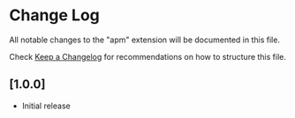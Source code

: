 # Change Log

All notable changes to the "apm" extension will be documented in this file.

Check [Keep a Changelog](http://keepachangelog.com/) for recommendations on how to structure this file.

## [1.0.0]

- Initial release